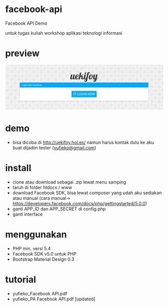 # facebook-api
Facebook API Demo

untuk tugas kuliah workshop aplikasi teknologi informasi

# preview
!["preview"](https://raw.githubusercontent.com/yufieko/facebook-api/master/screenshot.png "preview")

# demo
- bisa dicoba di http://uekifoy.hol.es/ namun harus kontak dulu ke aku buat dijadiin tester (yufieko@gmail.com)

# install
- clone atau download sebagai .zip lewat menu samping
- taruh di folder htdocs / www
- download Facebook SDK, bisa lewat composer yang udah aku sediakan atau manual (cara manual-> https://developers.facebook.com/docs/php/gettingstarted/5.0.0)
- ganti APP_ID dan APP_SECRET di config.php
- ganti interface

# menggunakan
- PHP min. versi 5.4
- Facebook SDK v5.0 untuk PHP 
- Bootstrap Material Design 0.3

# tutorial
- yufieko_Facebook API.pdf
- yufieko_PA Facebook API.pdf [updated]